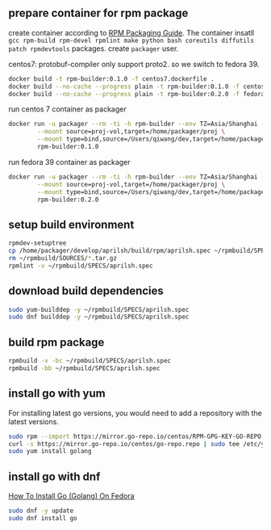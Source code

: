 ## prepare container for rpm package

create container according to [RPM Packaging Guide](https://rpm-packaging-guide.github.io/#introduction). The container insatll `gcc rpm-build rpm-devel rpmlint make python bash coreutils diffutils patch rpmdevtools` packages. create `packager` user.

centos7: protobuf-compiler only support proto2. so we switch to fedora 39.
```sh
docker build -t rpm-builder:0.1.0 -f centos7.dockerfile .
docker build --no-cache --progress plain -t rpm-builder:0.1.0 -f centos7.dockerfile .
docker build --no-cache --progress plain -t rpm-builder:0.2.0 -f fedora.dockerfile .
```

run centos 7 container as packager
```sh
docker run -u packager --rm -ti -h rpm-builder --env TZ=Asia/Shanghai --name rpm-builder --privileged \
        --mount source=proj-vol,target=/home/packager/proj \
        --mount type=bind,source=/Users/qiwang/dev,target=/home/packager/develop \
        rpm-builder:0.1.0
```

run fedora 39 container as packager
```sh
docker run -u packager --rm -ti -h rpm-builder --env TZ=Asia/Shanghai --name rpm-builder --privileged \
        --mount source=proj-vol,target=/home/packager/proj \
        --mount type=bind,source=/Users/qiwang/dev,target=/home/packager/develop \
        rpm-builder:0.2.0
```
## setup build environment
```sh
rpmdev-setuptree
cp /home/packager/develop/aprilsh/build/rpm/aprilsh.spec ~/rpmbuild/SPECS/
rm ~/rpmbuild/SOURCES/*.tar.gz
rpmlint -v ~/rpmbuild/SPECS/aprilsh.spec
```

## download build dependencies
```sh
sudo yum-builddep -y ~/rpmbuild/SPECS/aprilsh.spec
sudo dnf builddep -y ~/rpmbuild/SPECS/aprilsh.spec
```

## build rpm package
```sh
rpmbuild -v -bc ~/rpmbuild/SPECS/aprilsh.spec
rpmbuild -bb ~/rpmbuild/SPECS/aprilsh.spec
```

## install go with yum
For installing latest go versions, you would need to add a repository with the latest versions.
```sh
sudo rpm --import https://mirror.go-repo.io/centos/RPM-GPG-KEY-GO-REPO
curl -s https://mirror.go-repo.io/centos/go-repo.repo | sudo tee /etc/yum.repos.d/go-repo.repo
sudo yum install golang
```

## install go with dnf
[How To Install Go (Golang) On Fedora](https://computingforgeeks.com/how-to-install-go-golang-on-fedora/)
```sh 
sudo dnf -y update
sudo dnf install go
```
